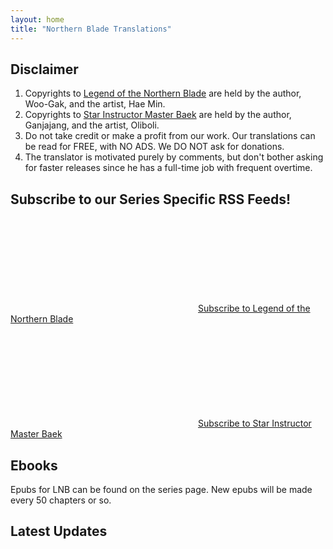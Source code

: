 ```yaml
---
layout: home
title: "Northern Blade Translations"
---
```


## Disclaimer

1. Copyrights to [Legend of the Northern Blade](/LNB/) are held by the author, Woo-Gak, and the artist, Hae Min. 
2. Copyrights to [Star Instructor Master Baek](/SIMB/) are held by the author, Ganjajang, and the artist, Oliboli. 
3. Do not take credit or make a profit from our work. Our translations can be read for FREE, with NO ADS. We DO NOT ask for donations.
5. The translator is motivated purely by comments, but don't bother asking for faster releases since he has a full-time job with frequent overtime.

## Subscribe to our Series Specific RSS Feeds!

<p class="feed-subscribe">
  <a href="{{ 'feed.lnb.xml' | relative_url }}">
	<svg class="svg-icon orange">
	  <use xlink:href="{{ 'assets/minima-social-icons.svg#rss' | relative_url }}"></use>
	</svg><span>Subscribe to Legend of the Northern Blade</span>
  </a>
</p>

<p class="feed-subscribe">
  <a href="{{ 'feed.simb.xml' | relative_url }}">
	<svg class="svg-icon orange">
	  <use xlink:href="{{ 'assets/minima-social-icons.svg#rss' | relative_url }}"></use>
	</svg><span>Subscribe to Star Instructor Master Baek</span>
  </a>
</p>

## Ebooks

Epubs for LNB can be found on the series page. New epubs will be made every 50 chapters or so.

## Latest Updates
